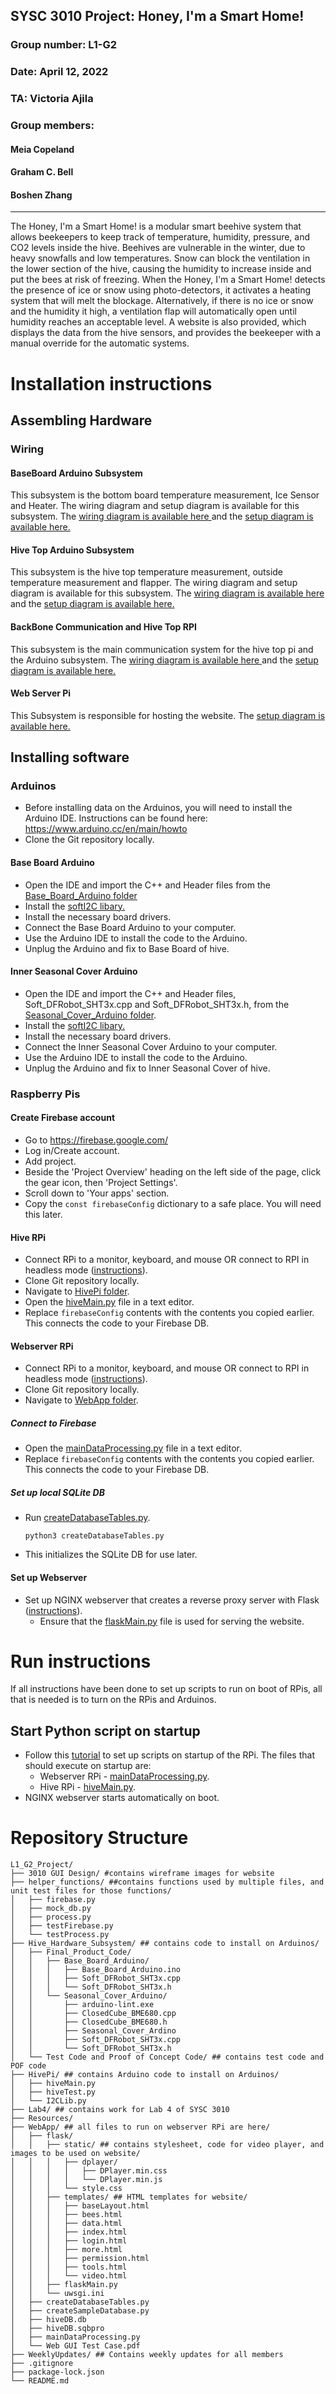 ## SYSC 3010 Project: Honey, I'm a Smart Home!
### Group number: L1-G2
### Date: April 12, 2022
### TA: Victoria Ajila
### Group members:
#### Meia Copeland
#### Graham C. Bell
#### Boshen Zhang

---

The Honey, I'm a Smart Home! is a modular smart beehive system that allows beekeepers to keep track of temperature, humidity, pressure, and CO2 levels inside the hive. Beehives are vulnerable in the winter, due to heavy snowfalls and low temperatures. Snow can block the ventilation in the lower section of the hive, causing the humidity to increase inside and put the bees at risk of freezing. When the Honey, I'm a Smart Home! detects the presence of ice or snow using photo-detectors, it activates a heating system that will melt the blockage. Alternatively, if there is no ice or snow and the humidity it high, a ventilation flap will automatically open until humidity reaches an acceptable level. A website is also provided, which displays the data from the hive sensors, and provides the beekeeper with a manual override for the automatic systems.

# Installation instructions

## Assembling Hardware

### Wiring

#### BaseBoard Arduino Subsystem

This subsystem is the bottom board temperature measurement, Ice Sensor and Heater. The wiring diagram and setup diagram is available for this subsystem. 
The [wiring diagram is available here ](https://github.com/bienemeia/L1_G2_Project/blob/main/Wiring%20Diagrams/Arduino%202%20System_Skeam.png) and the 
[setup diagram is available here.](https://github.com/bienemeia/L1_G2_Project/blob/main/Wiring%20Diagrams/Arduino%202%20System.png)
 
#### Hive Top Arduino Subsystem

This subsystem is the hive top temperature measurement, outside temperature measurement and flapper. The wiring diagram and setup diagram is available for this subsystem. 
The [wiring diagram is available here ](https://github.com/bienemeia/L1_G2_Project/blob/main/Wiring%20Diagrams/Arduino%201%20System_schem.png) and the 
[setup diagram is available here.](https://github.com/bienemeia/L1_G2_Project/blob/main/Wiring%20Diagrams/Arduino%201%20System.png)

#### BackBone Communication and Hive Top RPI 
This subsystem is the main communication system for the hive top pi and the Arduino subsystem. 
The [wiring diagram is available here ](https://github.com/bienemeia/L1_G2_Project/blob/main/Wiring%20Diagrams/Seasonal%20Innercove%20and%20BaseBoard%20Communication%20system_schem.png) and the [setup diagram is available here.](https://github.com/bienemeia/L1_G2_Project/blob/main/Wiring%20Diagrams/Seasonal%20Innercove%20and%20BaseBoard%20Communication%20system..png)

#### Web Server Pi
This Subsystem is responsible for hosting the website. The [setup diagram is available here.](https://github.com/bienemeia/L1_G2_Project/blob/main/Wiring%20Diagrams/Raspberry%20Pi%201.png)

## Installing software

### Arduinos

- Before installing data on the Arduinos, you will need to install the Arduino IDE. Instructions can be found here: https://www.arduino.cc/en/main/howto
- Clone the Git repository locally.

#### Base Board Arduino
- Open the IDE and import the C++ and Header files from the [Base_Board_Arduino folder](/Hive_Hardware_Subsystem/Final_Product_Code/Base_Board_Arduino)
- Install the [softI2C libary.](https://www.arduino.cc/reference/en/libraries/softwire/)
- Install the necessary board drivers.
- Connect the Base Board Arduino to your computer.
- Use the Arduino IDE to install the code to the Arduino.
- Unplug the Arduino and fix to Base Board of hive.

#### Inner Seasonal Cover Arduino
- Open the IDE and import the C++ and Header files, Soft_DFRobot_SHT3x.cpp and Soft_DFRobot_SHT3x.h, from the [Seasonal_Cover_Arduino folder](/Hive_Hardware_Subsystem/Final_Product_Code/Seasonal_Cover_Arduino).
- Install the [softI2C libary.](https://www.arduino.cc/reference/en/libraries/softwire/)
- Install the necessary board drivers.
- Connect the Inner Seasonal Cover Arduino to your computer.
- Use the Arduino IDE to install the code to the Arduino.
- Unplug the Arduino and fix to Inner Seasonal Cover of hive.

### Raspberry Pis
#### Create Firebase account
- Go to https://firebase.google.com/
- Log in/Create account.
- Add project.
- Beside the 'Project Overview' heading on the left side of the page, click the gear icon, then 'Project Settings'.
- Scroll down to 'Your apps' section.
- Copy the <code>const firebaseConfig</code> dictionary to a safe place. You will need this later.

#### Hive RPi
- Connect RPi to a monitor, keyboard, and mouse OR connect to RPI in headless mode ([instructions](https://pimylifeup.com/headless-raspberry-pi-setup/)).
- Clone Git repository locally.
- Navigate to [HivePi folder](/HivePi/).
- Open the [hiveMain.py](/HivePi/hiveMain.py) file in a text editor.
- Replace <code>firebaseConfig</code> contents with the contents you copied earlier. This connects the code to your Firebase DB.

#### Webserver RPi
- Connect RPi to a monitor, keyboard, and mouse OR connect to RPI in headless mode ([instructions](https://pimylifeup.com/headless-raspberry-pi-setup/)).
- Clone Git repository locally.
- Navigate to [WebApp folder](/WebApp/).

##### Connect to Firebase
- Open the [mainDataProcessing.py](/WebApp/mainDataProcessing.py) file in a text editor.
- Replace <code>firebaseConfig</code> contents with the contents you copied earlier. This connects the code to your Firebase DB.

##### Set up local SQLite DB
- Run [createDatabaseTables.py](/WebApp/createDatabaseTables.py).
	<p><code>python3 createDatabaseTables.py</code></p>
- This initializes the SQLite DB for use later.

#### Set up Webserver
- Set up NGINX webserver that creates a reverse proxy server with Flask ([instructions](https://www.raspberrypi-spy.co.uk/2018/12/running-flask-under-nginx-raspberry-pi/)).
	- Ensure that the [flaskMain.py](/WebApp/flask/flaskMain.py) file is used for serving the website.

# Run instructions

If all instructions have been done to set up scripts to run on boot of RPis, all that is needed is to turn on the RPis and Arduinos.

## Start Python script on startup
- Follow this [tutorial](https://www.instructables.com/Raspberry-Pi-Launch-Python-script-on-startup/) to set up scripts on startup of the RPi. The files that should execute on startup are:
	- Webserver RPi - [mainDataProcessing.py](/WebApp/mainDataProcessing.py).
	- Hive RPi - [hiveMain.py](/HivePi/hiveMain.py).
- NGINX webserver starts automatically on boot.

# Repository Structure
```
L1_G2_Project/
├── 3010 GUI Design/ #contains wireframe images for website
├── helper_functions/ ##contains functions used by multiple files, and unit test files for those functions/
│   ├── firebase.py
│   ├── mock_db.py
│   ├── process.py
│   ├── testFirebase.py
│   └── testProcess.py
├── Hive_Hardware_Subsystem/ ## contains code to install on Arduinos/
│   ├── Final_Product_Code/
│   │   ├── Base_Board_Arduino/
│   │   │   ├── Base_Board_Arduino.ino
│   │   │   ├── Soft_DFRobot_SHT3x.cpp
│   │   │   └── Soft_DFRobot_SHT3x.h
│   │   └── Seasonal_Cover_Arduino/
│   │       ├── arduino-lint.exe
│   │       ├── ClosedCube_BME680.cpp
│   │       ├── ClosedCube_BME680.h
│   │       ├── Seasonal_Cover_Ardino
│   │       ├── Soft_DFRobot_SHT3x.cpp
│   │       └── Soft_DFRobot_SHT3x.h
│   └── Test Code and Proof of Concept Code/ ## contains test code and POF code
├── HivePi/ ## contains Arduino code to install on Arduinos/
│   ├── hiveMain.py
│   ├── hiveTest.py
│   └── I2CLib.py
├── Lab4/ ## contains work for Lab 4 of SYSC 3010
├── Resources/
├── WebApp/ ## all files to run on webserver RPi are here/
│   ├── flask/
│   │   ├── static/ ## contains stylesheet, code for video player, and images to be used on website/
│   │   │   ├── dplayer/
│   │   │   │   ├── DPlayer.min.css
│   │   │   │   └── DPlayer.min.js
│   │   │   └── style.css
│   │   ├── templates/ ## HTML templates for website/
│   │   │   ├── baseLayout.html
│   │   │   ├── bees.html
│   │   │   ├── data.html
│   │   │   ├── index.html
│   │   │   ├── login.html
│   │   │   ├── more.html
│   │   │   ├── permission.html
│   │   │   ├── tools.html
│   │   │   └── video.html
│   │   ├── flaskMain.py
│   │   └── uwsgi.ini
│   ├── createDatabaseTables.py
│   ├── createSampleDatabase.py
│   ├── hiveDB.db
│   ├── hiveDB.sqbpro
│   ├── mainDataProcessing.py
│   └── Web GUI Test Case.pdf
├── WeeklyUpdates/ ## Contains weekly updates for all members
├── .gitignore
├── package-lock.json
└── README.md
```